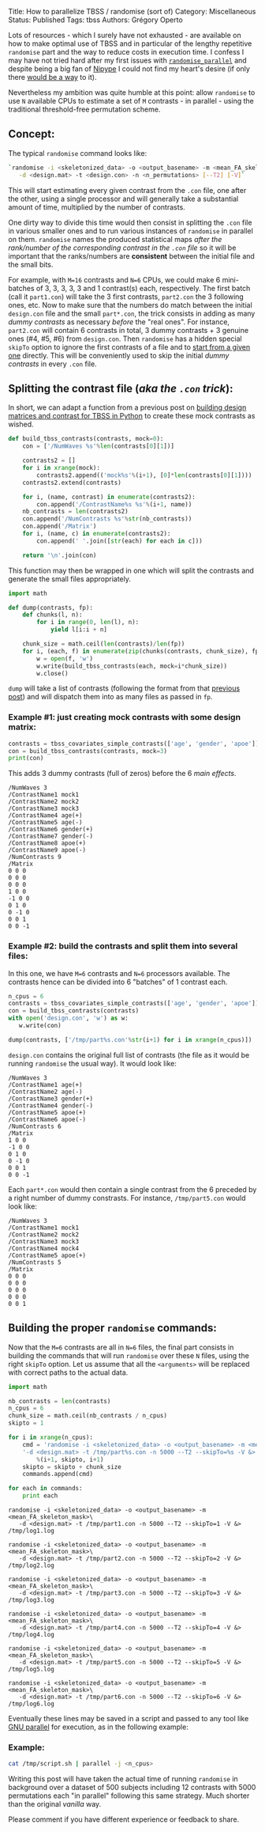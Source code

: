 Title: How to parallelize TBSS / randomise (sort of)
Category: Miscellaneous
Status: Published
Tags: tbss
Authors: Grégory Operto

Lots of resources - which I surely have not exhausted - are available on how
to make optimal use of TBSS and in particular of the lengthy repetitive
`randomise` part and the way to reduce costs in execution time.
I confess I may have not tried hard after my first issues with [`randomise_parallel`](https://fsl.fmrib.ox.ac.uk/fsl/fslwiki/Randomise/UserGuide#Parallelising_Randomise)
and despite being a big fan of [Nipype](http://nipype.readthedocs.io/en)
I could not find my heart's desire (if only there [would be a way](https://neurostars.org/t/fsl-randomise-parallel/268) to it).

<!-- PELICAN_END_SUMMARY -->

Nevertheless my ambition was quite humble at this point: allow `randomise` to
use `N` available CPUs to estimate a set of `M` contrasts - in parallel - using the
traditional threshold-free permutation scheme.

## Concept:

The typical `randomise` command looks like:

```bash
`randomise -i <skeletonized_data> -o <output_basename> -m <mean_FA_skeleton_mask>\
   -d <design.mat> -t <design.con> -n <n_permutations> [--T2] [-V]`
```

This will start estimating every given contrast from the `.con` file, one after
the other, using a single processor and will generally take a substantial
amount of time, multiplied by the number of contrasts.

One dirty way to divide this time would then consist in splitting the `.con` file in
various smaller ones and to run various instances of `randomise` in parallel on them.
`randomise` names the produced statistical maps _after the rank/number of the corresponding
contrast in the `.con` file_ so it will be important that the ranks/numbers are
**consistent** between the initial file and the small bits.

For example, with `M=16` contrasts and `N=6` CPUs, we could make 6 mini-batches of
3, 3, 3, 3, 3 and 1 contrast(s) each, respectively. The first batch (call it
`part1.con`) will take the 3 first contrasts, `part2.con` the 3
following ones, etc. Now to make sure that the numbers do match between the
initial `design.con` file and the small `part*.con`, the trick consists in
adding as many *dummy contrasts* as necessary *before* the "real ones". For instance,
`part2.con` will contain 6 contrasts in total, 3 dummy contrasts + 3 genuine
ones (#4, #5, #6) from `design.con`. Then `randomise` has a hidden special `skipTo`
option to ignore the first contrasts of a file and to [start from a given one](https://www.jiscmail.ac.uk/cgi-bin/webadmin?A2=fsl;91ea4524.1402)
directly. This will be conveniently used to skip the initial *dummy contrasts*
in every `.con` file.


## Splitting the contrast file (_aka the `.con` trick_):

In short, we can adapt a function from a previous post on [building design
matrices and contrast for TBSS in Python](../building-design-matrices-for-tbss/)
to create these mock contrasts as wished.

```python
def build_tbss_contrasts(contrasts, mock=0):
    con = ['/NumWaves %s'%len(contrasts[0][1])]

    contrasts2 = []
    for i in xrange(mock):
        contrasts2.append(('mock%s'%(i+1), [0]*len(contrasts[0][1])))
    contrasts2.extend(contrasts)

    for i, (name, contrast) in enumerate(contrasts2):
        con.append('/ContrastName%s %s'%(i+1, name))
    nb_contrasts = len(contrasts2)
    con.append('/NumContrasts %s'%str(nb_contrasts))
    con.append('/Matrix')
    for i, (name, c) in enumerate(contrasts2):
        con.append(' '.join([str(each) for each in c]))

    return '\n'.join(con)
```

This function may then be wrapped in one which will split the contrasts and
generate the small files appropriately.

```python
import math

def dump(contrasts, fp):
    def chunks(l, n):
        for i in range(0, len(l), n):
            yield l[i:i + n]

    chunk_size = math.ceil(len(contrasts)/len(fp))
    for i, (each, f) in enumerate(zip(chunks(contrasts, chunk_size), fp)):
        w = open(f, 'w')
        w.write(build_tbss_contrasts(each, mock=i*chunk_size))
        w.close()
```

`dump` will take a list of contrasts (following the format from that [previous post](../building-design-matrices-for-tbss/))
and will dispatch them into as many files as passed in `fp`.


### Example #1: just creating mock contrasts with some design matrix:

```python
contrasts = tbss_covariates_simple_contrasts(['age', 'gender', 'apoe'])
con = build_tbss_contrasts(contrasts, mock=3)
print(con)
```

This adds 3 dummy contrasts (full of zeros) before the 6 _main effects_.

```
/NumWaves 3
/ContrastName1 mock1
/ContrastName2 mock2
/ContrastName3 mock3
/ContrastName4 age(+)
/ContrastName5 age(-)
/ContrastName6 gender(+)
/ContrastName7 gender(-)
/ContrastName8 apoe(+)
/ContrastName9 apoe(-)
/NumContrasts 9
/Matrix
0 0 0
0 0 0
0 0 0
1 0 0
-1 0 0
0 1 0
0 -1 0
0 0 1
0 0 -1
```

### Example #2: build the contrasts and split them into several files:

In this one, we have `M=6` contrasts and `N=6` processors available. The contrasts
hence can be divided into 6 "batches" of 1 contrast each.

```python
n_cpus = 6
contrasts = tbss_covariates_simple_contrasts(['age', 'gender', 'apoe'])
con = build_tbss_contrasts(contrasts)
with open('design.con', 'w') as w:
   w.write(con)

dump(contrasts, ['/tmp/part%s.con'%str(i+1) for i in xrange(n_cpus)])
```

`design.con` contains the original full list of contrasts (the file as it would
be running `randomise` the usual way). It would look like:

```
/NumWaves 3
/ContrastName1 age(+)
/ContrastName2 age(-)
/ContrastName3 gender(+)
/ContrastName4 gender(-)
/ContrastName5 apoe(+)
/ContrastName6 apoe(-)
/NumContrasts 6
/Matrix
1 0 0
-1 0 0
0 1 0
0 -1 0
0 0 1
0 0 -1
```

Each `part*.con` would then contain a single contrast from the 6 preceded by a
right number of dummy constrasts. For instance, `/tmp/part5.con` would look like:

```
/NumWaves 3
/ContrastName1 mock1
/ContrastName2 mock2
/ContrastName3 mock3
/ContrastName4 mock4
/ContrastName5 apoe(+)
/NumContrasts 5
/Matrix
0 0 0
0 0 0
0 0 0
0 0 0
0 0 1
```


## Building the proper `randomise` commands:

Now that the `M=6` contrasts are all in `N=6` files, the final part consists in
building the commands that will run `randomise` over these `N` files,
using the right `skipTo` option. Let us assume that all the `<arguments>` will be
replaced with correct paths to the actual data.

```python
import math

nb_contrasts = len(contrasts)
n_cpus = 6
chunk_size = math.ceil(nb_contrasts / n_cpus)
skipto = 1

for i in xrange(n_cpus):
    cmd = 'randomise -i <skeletonized_data> -o <output_basename> -m <mean_FA_skeleton_mask> '\
	'-d <design.mat> -t /tmp/part%s.con -n 5000 --T2 --skipTo=%s -V &> /tmp/log%s.log'\
        %(i+1, skipto, i+1)
    skipto = skipto + chunk_size
    commands.append(cmd)

for each in commands:
    print each
```

```
randomise -i <skeletonized_data> -o <output_basename> -m <mean_FA_skeleton_mask>\
   -d <design.mat> -t /tmp/part1.con -n 5000 --T2 --skipTo=1 -V &> /tmp/log1.log

randomise -i <skeletonized_data> -o <output_basename> -m <mean_FA_skeleton_mask>\
   -d <design.mat> -t /tmp/part2.con -n 5000 --T2 --skipTo=2 -V &> /tmp/log2.log

randomise -i <skeletonized_data> -o <output_basename> -m <mean_FA_skeleton_mask>\
   -d <design.mat> -t /tmp/part3.con -n 5000 --T2 --skipTo=3 -V &> /tmp/log3.log

randomise -i <skeletonized_data> -o <output_basename> -m <mean_FA_skeleton_mask>\
   -d <design.mat> -t /tmp/part4.con -n 5000 --T2 --skipTo=4 -V &> /tmp/log4.log

randomise -i <skeletonized_data> -o <output_basename> -m <mean_FA_skeleton_mask>\
   -d <design.mat> -t /tmp/part5.con -n 5000 --T2 --skipTo=5 -V &> /tmp/log5.log

randomise -i <skeletonized_data> -o <output_basename> -m <mean_FA_skeleton_mask>\
   -d <design.mat> -t /tmp/part6.con -n 5000 --T2 --skipTo=6 -V &> /tmp/log6.log
```

Eventually these lines may be saved in a script and passed to any tool like [GNU parallel](https://www.gnu.org/software/parallel/)
for execution, as in the following example:

### Example:

```bash
cat /tmp/script.sh | parallel -j <n_cpus>
```

Writing this post will have taken the actual time of running `randomise` in
background over a dataset of 500 subjects including 12 contrasts with 5000
permutations each "in parallel" following this same strategy. Much shorter
than the original _vanilla_ way.

Please comment if you have different experience or feedback to share.

